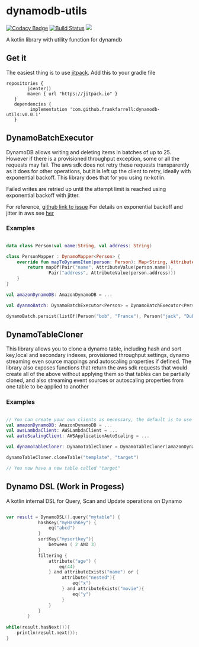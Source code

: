 # dynamodb-utils

[![Codacy Badge](https://api.codacy.com/project/badge/Grade/7722315c9da948bc876aa6993d7e96bb)](https://www.codacy.com/app/frankfarrell/dynamo-batch?utm_source=github.com&amp;utm_medium=referral&amp;utm_content=frankfarrell/dynamo-batch&amp;utm_campaign=Badge_Grade)
[![Build Status](https://travis-ci.org/frankfarrell/dynamodb-utils.svg?branch=master)](https://travis-ci.org/frankfarrell/dynamodb-utils)
[![](https://jitpack.io/v/frankfarrell/dynamodb-utils.svg)](https://jitpack.io/#frankfarrell/dynamodb-utils)

A kotlin library with utility function for dynamdb 

## Get it

The easiest thing is to use [jitpack](jitpack.io). Add this to your gradle file
```
repositories {
        jcenter()
        maven { url "https://jitpack.io" }
   }
   dependencies {
         implementation 'com.github.frankfarrell:dynamodb-utils:v0.0.1'
   }
```

## DynamoBatchExecutor

DynamoDB allows writing and deleting items in batches of up to 25. However if there is a provisioned throughput exception, some or all the requests may fail. 
The aws sdk does not retry these requests transparently as it does for other operations, but it is left up the client to retry, ideally with exponential backoff. 
This library does that for you using rx-kotlin. 

Failed writes are retried up until the attempt limit is reached using exponential backoff with jitter. 

For reference, [github link to issue](https://github.com/aws/aws-sdk-js/issues/1262)
For details on exponential backoff and jitter in aws see [her](https://aws.amazon.com/blogs/architecture/exponential-backoff-and-jitter/)

### Examples
```kotlin 

data class Person(val name:String, val address: String)

class PersonMapper : DynamoMapper<Person> {
    override fun mapToDynamoItem(person: Person): Map<String, AttributeValue> {
        return mapOf(Pair("name", AttributeValue(person.name)),
                Pair("address", AttributeValue(person.address)))
    }
}

val amazonDynamoDB: AmazonDynamoDB = ...

val dyanmoBatch: DynamoBatchExecutor<Person> = DynamoBatchExecutor<Person> (amazonDynamoDB)

dynamoBatch.persist(listOf(Person("bob", "France"), Person("jack", "Dublin")), PersonMapper(), "targetTable")


```


## DynamoTableCloner

This library allows you to clone a dynamo table, including hash and sort key,local and secondary indexes, provisioned throughput settings, dynamo streaming even source mappings and autoscaling properties if defined. 
The library also exposes functions that return the aws sdk requests that would create all of the above without applying them so that tables can be partially cloned, and also streaming event sources or autoscaling properties from one table to 
be applied to another 

### Examples
```kotlin

// You can create your own clients as necessary, the default is to use the standard client. 
val amazonDynamoDB: AmazonDynamoDB = ...
val awsLambdaClient: AWSLambdaClient = ...
val autoScalingClient: AWSApplicationAutoScaling = ...

val dynamoTableCloner: DynamoTableCloner = DynamoTableCloner(amazonDynamoDB, awsLambdaClient, autoScalingClient)

dynamoTableCloner.cloneTable("template", "target")

// You now have a new table called "target"
```

## Dynamo DSL (Work in Progess)
A kotlin internal DSL for Query, Scan and Update operations on Dynamo

```kotlin

var result = DynamoDSL().query("mytable") { 
            hashKey("myHashKey") {
                eq("abcd")
            }
            sortKey("mysortkey"){
                between ( 2 AND 3)
            }
            filtering {
                attribute("age") {
                    eq(44)
                } and attributeExists("name") or {
                     attribute("nested"){
                         eq("x")
                     } and attributeExists("movie"){
                         eq("y")
                     }
                }
            }
        }
        
while(result.hasNext()){
    println(result.next());
}
```
